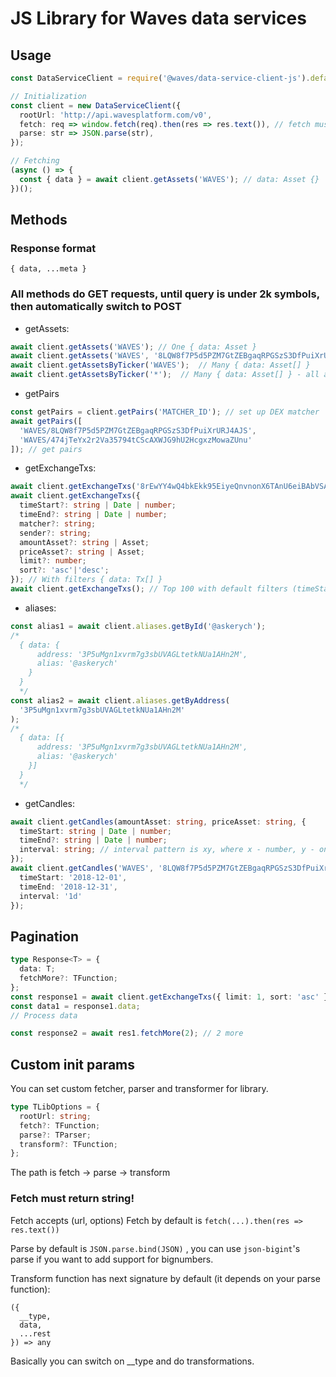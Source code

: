 # JS Library for Waves data services

## Usage

```typescript
const DataServiceClient = require('@waves/data-service-client-js').default;

// Initialization
const client = new DataServiceClient({
  rootUrl: 'http://api.wavesplatform.com/v0',
  fetch: req => window.fetch(req).then(res => res.text()), // fetch must return string
  parse: str => JSON.parse(str),
});

// Fetching
(async () => {
  const { data } = await client.getAssets('WAVES'); // data: Asset {}
})();
```

## Methods

### Response format

`{ data, ...meta }`

### All methods do GET requests, until query is under 2k symbols, then automatically switch to POST

- getAssets:

```typescript
await client.getAssets('WAVES'); // One { data: Asset }
await client.getAssets('WAVES', '8LQW8f7P5d5PZM7GtZEBgaqRPGSzS3DfPuiXrURJ4AJS'); // Or many { data: Asset[] }
await client.getAssetsByTicker('WAVES');  // Many { data: Asset[] }
await client.getAssetsByTicker('*');  // Many { data: Asset[] } - all assets
```

- getPairs

```typescript
const getPairs = client.getPairs('MATCHER_ID'); // set up DEX matcher
await getPairs([
  'WAVES/8LQW8f7P5d5PZM7GtZEBgaqRPGSzS3DfPuiXrURJ4AJS',
  'WAVES/474jTeYx2r2Va35794tCScAXWJG9hU2HcgxzMowaZUnu'
]); // get pairs
```

- getExchangeTxs:

```typescript
await client.getExchangeTxs('8rEwYY4wQ4bkEkk95EiyeQnvnonX6TAnU6eiBAbVSADk'); // By id { data: Tx }
await client.getExchangeTxs({
  timeStart?: string | Date | number;
  timeEnd?: string | Date | number;
  matcher?: string;
  sender?: string;
  amountAsset?: string | Asset;
  priceAsset?: string | Asset;
  limit?: number;
  sort?: 'asc'|'desc';
}); // With filters { data: Tx[] }
await client.getExchangeTxs(); // Top 100 with default filters (timeStart = timestamp of first entry in db, timeEnd = now)
```

- aliases:

```typescript
const alias1 = await client.aliases.getById('@askerych');
/*
  { data: {
      address: '3P5uMgn1xvrm7g3sbUVAGLtetkNUa1AHn2M',
      alias: '@askerych'
    }
  }
  */
const alias2 = await client.aliases.getByAddress(
  '3P5uMgn1xvrm7g3sbUVAGLtetkNUa1AHn2M'
);
/*
  { data: [{
      address: '3P5uMgn1xvrm7g3sbUVAGLtetkNUa1AHn2M',
      alias: '@askerych'
    }]
  }
  */
```

- getCandles:

```typescript
await client.getCandles(amountAsset: string, priceAsset: string, {
  timeStart: string | Date | number;
  timeEnd?: string | Date | number;
  interval: string; // interval pattern is xy, where x - number, y - one of m (minutes), h (hours), d (days), M (Month)
});
await client.getCandles('WAVES', '8LQW8f7P5d5PZM7GtZEBgaqRPGSzS3DfPuiXrURJ4AJS', {
  timeStart: '2018-12-01',
  timeEnd: '2018-12-31',
  interval: '1d'
});
```

## Pagination

```typescript
type Response<T> = {
  data: T;
  fetchMore?: TFunction;
};
const response1 = await client.getExchangeTxs({ limit: 1, sort: 'asc' });
const data1 = response1.data;
// Process data

const response2 = await res1.fetchMore(2); // 2 more
```

## Custom init params

You can set custom fetcher, parser and transformer for library.

```typescript
type TLibOptions = {
  rootUrl: string;
  fetch?: TFunction;
  parse?: TParser;
  transform?: TFunction;
};
```

The path is fetch -> parse -> transform

### Fetch must return string!

Fetch accepts (url, options)
Fetch by default is `fetch(...).then(res => res.text())`

Parse by default is `JSON.parse.bind(JSON)` , you can use `json-bigint`'s parse if you want to add support for bignumbers.

Transform function has next signature by default (it depends on your parse function):

```
({
  __type,
  data,
  ...rest
}) => any
```

Basically you can switch on \_\_type and do transformations.
